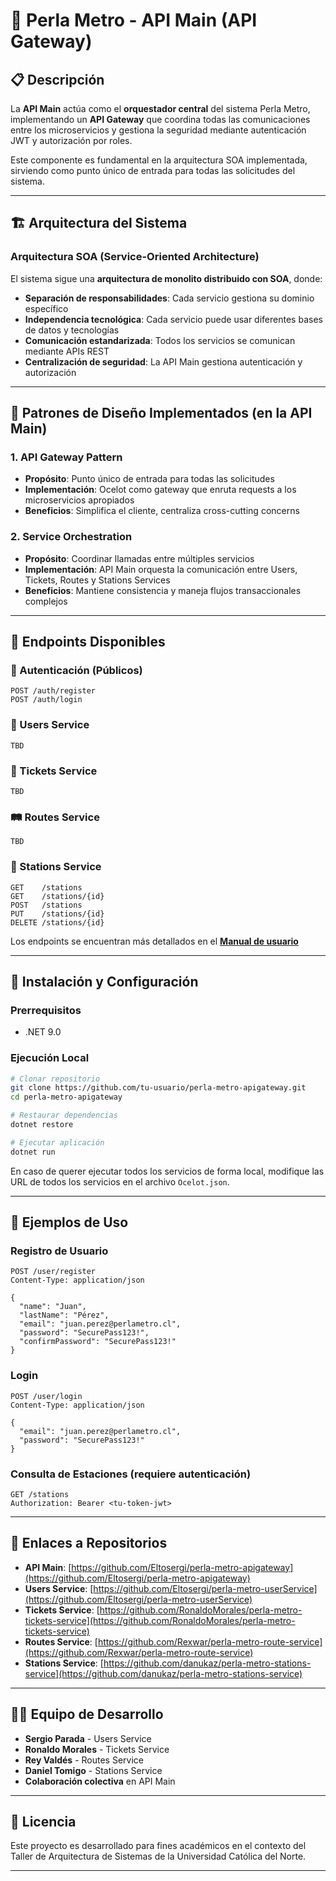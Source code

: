 # 🚉 Perla Metro - API Main (API Gateway)

## 📋 Descripción

La **API Main** actúa como el **orquestador central** del sistema Perla Metro, implementando un **API Gateway** que coordina todas las comunicaciones entre los microservicios y gestiona la seguridad mediante autenticación JWT y autorización por roles.

Este componente es fundamental en la arquitectura SOA implementada, sirviendo como punto único de entrada para todas las solicitudes del sistema.

---

## 🏗️ Arquitectura del Sistema

### Arquitectura SOA (Service-Oriented Architecture)
El sistema sigue una **arquitectura de monolito distribuido con SOA**, donde:

- **Separación de responsabilidades**: Cada servicio gestiona su dominio específico
- **Independencia tecnológica**: Cada servicio puede usar diferentes bases de datos y tecnologías
- **Comunicación estandarizada**: Todos los servicios se comunican mediante APIs REST
- **Centralización de seguridad**: La API Main gestiona autenticación y autorización

---

## 🎯 Patrones de Diseño Implementados (en la API Main)

### 1. **API Gateway Pattern**
- **Propósito**: Punto único de entrada para todas las solicitudes
- **Implementación**: Ocelot como gateway que enruta requests a los microservicios apropiados
- **Beneficios**: Simplifica el cliente, centraliza cross-cutting concerns

### 2. **Service Orchestration**
- **Propósito**: Coordinar llamadas entre múltiples servicios
- **Implementación**: API Main orquesta la comunicación entre Users, Tickets, Routes y Stations Services
- **Beneficios**: Mantiene consistencia y maneja flujos transaccionales complejos


---

## 📡 Endpoints Disponibles

### 🔐 Autenticación (Públicos)
```http
POST /auth/register
POST /auth/login
```

### 👥 Users Service
```http
TBD
```

### 🎫 Tickets Service
```http
TBD
```

### 🛤️ Routes Service
```http
TBD
```

### 🚉 Stations Service
```http
GET    /stations
GET    /stations/{id}
POST   /stations
PUT    /stations/{id}
DELETE /stations/{id}
```

Los endpoints se encuentran más detallados en el **[Manual de usuario](https://drive.google.com/file/d/1CDDhkeJxtLfps_gMXVOf-LqP1Wp3ixn8/)**

---

## 🚀 Instalación y Configuración

### Prerrequisitos
- .NET 9.0

### Ejecución Local
```bash
# Clonar repositorio
git clone https://github.com/tu-usuario/perla-metro-apigateway.git
cd perla-metro-apigateway

# Restaurar dependencias
dotnet restore

# Ejecutar aplicación
dotnet run
```

En caso de querer ejecutar todos los servicios de forma local, modifique las URL de todos los servicios en el archivo `Ocelot.json`.

---

## 📝 Ejemplos de Uso

### Registro de Usuario
```http
POST /user/register
Content-Type: application/json

{
  "name": "Juan",
  "lastName": "Pérez",
  "email": "juan.perez@perlametro.cl",
  "password": "SecurePass123!",
  "confirmPassword": "SecurePass123!"
}
```

### Login
```http
POST /user/login
Content-Type: application/json

{
  "email": "juan.perez@perlametro.cl",
  "password": "SecurePass123!"
}
```

### Consulta de Estaciones (requiere autenticación)
```http
GET /stations
Authorization: Bearer <tu-token-jwt>
```

---

## 🔗 Enlaces a Repositorios

- **API Main**: [https://github.com/Eltosergi/perla-metro-apigateway](https://github.com/Eltosergi/perla-metro-apigateway)
- **Users Service**: [https://github.com/Eltosergi/perla-metro-userService](https://github.com/Eltosergi/perla-metro-userService)
- **Tickets Service**: [https://github.com/RonaldoMorales/perla-metro-tickets-service](https://github.com/RonaldoMorales/perla-metro-tickets-service)
- **Routes Service**: [https://github.com/Rexwar/perla-metro-route-service](https://github.com/Rexwar/perla-metro-route-service)
- **Stations Service**: [https://github.com/danukaz/perla-metro-stations-service](https://github.com/danukaz/perla-metro-stations-service)

---

## 👨‍💻 Equipo de Desarrollo

- **Sergio Parada** - Users Service
- **Ronaldo Morales** - Tickets Service  
- **Rey Valdés** - Routes Service
- **Daniel Tomigo** - Stations Service
- **Colaboración colectiva** en API Main

---

## 📄 Licencia

Este proyecto es desarrollado para fines académicos en el contexto del Taller de Arquitectura de Sistemas de la Universidad Católica del Norte.

---
